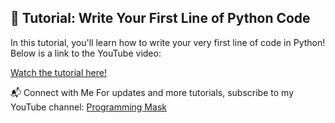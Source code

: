 ## 🐍 Tutorial: Write Your First Line of Python Code

In this tutorial, you'll learn how to write your very first line of code in Python! Below is a link to the YouTube video:

[Watch the tutorial here!](https://youtu.be/kqtD5dpn9C8?si=4W3krLoWJR2gNGrb)

📬 Connect with Me
For updates and more tutorials, subscribe to my YouTube channel: [Programming Mask](https://youtu.be/kqtD5dpn9C8?si=4W3krLoWJR2gNGrb)

